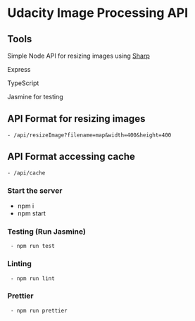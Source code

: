 # Udacity Image Processing API

##  Tools

Simple Node API for resizing images using [Sharp](https://www.npmjs.com/package/sharp)

Express

TypeScript

Jasmine for testing

## API Format for resizing images

```
- /api/resizeImage?filename=map&width=400&height=400
```
## API Format accessing cache

```
- /api/cache
```

### Start the server

 - npm i
 - npm start

### Testing (Run Jasmine)

```
 - npm run test
```

### Linting

```
 - npm run lint
```

### Prettier

```
 - npm run prettier

```

